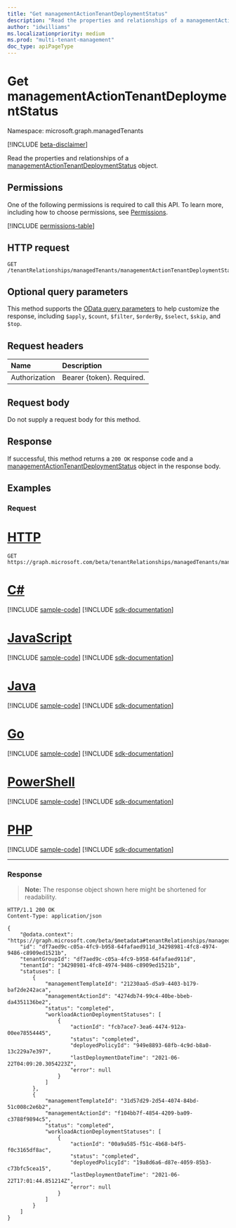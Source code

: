```yaml
---
title: "Get managementActionTenantDeploymentStatus"
description: "Read the properties and relationships of a managementActionTenantDeploymentStatus object."
author: "idwilliams"
ms.localizationpriority: medium
ms.prod: "multi-tenant-management"
doc_type: apiPageType
---
```


# Get managementActionTenantDeploymentStatus
Namespace: microsoft.graph.managedTenants

[!INCLUDE [beta-disclaimer](../../includes/beta-disclaimer.md)]

Read the properties and relationships of a [managementActionTenantDeploymentStatus](../resources/managedtenants-managementactiontenantdeploymentstatus.md) object.

## Permissions
One of the following permissions is required to call this API. To learn more, including how to choose permissions, see [Permissions](/graph/permissions-reference).

<!-- { "blockType": "permissions", "name": "managedtenants_managementactiontenantdeploymentstatus_get" } -->
[!INCLUDE [permissions-table](../includes/permissions/managedtenants-managementactiontenantdeploymentstatus-get-permissions.md)]

## HTTP request

<!-- {
  "blockType": "ignored"
}
-->
``` http
GET /tenantRelationships/managedTenants/managementActionTenantDeploymentStatuses/{managementActionTenantDeploymentStatusId}
```

## Optional query parameters
This method supports the [OData query parameters](/graph/query-parameters) to help customize the response, including `$apply`, `$count`, `$filter`, `$orderBy`, `$select`, `$skip`, and `$top`.

## Request headers
|Name|Description|
|:---|:---|
|Authorization|Bearer {token}. Required.|

## Request body
Do not supply a request body for this method.

## Response

If successful, this method returns a `200 OK` response code and a [managementActionTenantDeploymentStatus](../resources/managedtenants-managementactiontenantdeploymentstatus.md) object in the response body.

## Examples

### Request

# [HTTP](#tab/http)
<!-- {
  "blockType": "request",
  "name": "get_managementactiontenantdeploymentstatus"
}
-->
``` http
GET https://graph.microsoft.com/beta/tenantRelationships/managedTenants/managementActionTenantDeploymentStatuses/{managementActionTenantDeploymentStatusId}
```

# [C#](#tab/csharp)
[!INCLUDE [sample-code](../includes/snippets/csharp/get-managementactiontenantdeploymentstatus-csharp-snippets.md)]
[!INCLUDE [sdk-documentation](../includes/snippets/snippets-sdk-documentation-link.md)]

# [JavaScript](#tab/javascript)
[!INCLUDE [sample-code](../includes/snippets/javascript/get-managementactiontenantdeploymentstatus-javascript-snippets.md)]
[!INCLUDE [sdk-documentation](../includes/snippets/snippets-sdk-documentation-link.md)]

# [Java](#tab/java)
[!INCLUDE [sample-code](../includes/snippets/java/get-managementactiontenantdeploymentstatus-java-snippets.md)]
[!INCLUDE [sdk-documentation](../includes/snippets/snippets-sdk-documentation-link.md)]

# [Go](#tab/go)
[!INCLUDE [sample-code](../includes/snippets/go/get-managementactiontenantdeploymentstatus-go-snippets.md)]
[!INCLUDE [sdk-documentation](../includes/snippets/snippets-sdk-documentation-link.md)]

# [PowerShell](#tab/powershell)
[!INCLUDE [sample-code](../includes/snippets/powershell/get-managementactiontenantdeploymentstatus-powershell-snippets.md)]
[!INCLUDE [sdk-documentation](../includes/snippets/snippets-sdk-documentation-link.md)]

# [PHP](#tab/php)
[!INCLUDE [sample-code](../includes/snippets/php/get-managementactiontenantdeploymentstatus-php-snippets.md)]
[!INCLUDE [sdk-documentation](../includes/snippets/snippets-sdk-documentation-link.md)]

---


### Response
>**Note:** The response object shown here might be shortened for readability.
<!-- {
  "blockType": "response",
  "truncated": true,
  "@odata.type": "microsoft.graph.managedTenants.managementActionTenantDeploymentStatus"
}
-->
``` http
HTTP/1.1 200 OK
Content-Type: application/json

{
    "@odata.context": "https://graph.microsoft.com/beta/$metadata#tenantRelationships/managedTenants/managementActionTenantDeploymentStatuses/$entity",
    "id": "df7aed9c-c05a-4fc9-b958-64fafaed911d_34298981-4fc8-4974-9486-c8909ed1521b",
    "tenantGroupId": "df7aed9c-c05a-4fc9-b958-64fafaed911d",
    "tenantId": "34298981-4fc8-4974-9486-c8909ed1521b",
    "statuses": [
        {
            "managementTemplateId": "21230aa5-d5a9-4403-b179-baf2de242aca",
            "managementActionId": "4274db74-99c4-40be-bbeb-da4351136be2",
            "status": "completed",
            "workloadActionDeploymentStatuses": [
                {
                    "actionId": "fcb7ace7-3ea6-4474-912a-00ee78554445",
                    "status": "completed",
                    "deployedPolicyId": "949e8893-68fb-4c9d-b8a0-13c229a7e397",
                    "lastDeploymentDateTime": "2021-06-22T04:09:20.3054223Z",
                    "error": null
                }
            ]
        },
        {
            "managementTemplateId": "31d57d29-2d54-4074-84bd-51c008c2e6b2",
            "managementActionId": "f104bb7f-4854-4209-ba09-c3788f9894c5",
            "status": "completed",
            "workloadActionDeploymentStatuses": [
                {
                    "actionId": "00a9a585-f51c-4b68-b4f5-f0c3165df8ac",
                    "status": "completed",
                    "deployedPolicyId": "19a8d6a6-d87e-4059-85b3-c73bfc5cea15",
                    "lastDeploymentDateTime": "2021-06-22T17:01:44.851214Z",
                    "error": null
                }
            ]
        }
    ]
}
```
